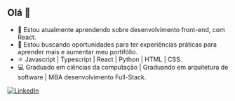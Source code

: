 ## Olá 👋



- 🌱 Estou atualmente aprendendo sobre desenvolvimento front-end, com React.
- 👯 Estou buscando oportunidades para ter experiências práticas para aprender mais e aumentar meu portifólio.
- ⚛  Javascript | Typescript | React | Python | HTML | CSS.
- 💻 Graduado em ciências da computação | Graduando em arquitetura de software | MBA desenvolvimento Full-Stack.

[![LinkedIn](https://img.shields.io/badge/LinkedIn-0077B5?style=for-the-badge&logo=linkedin&logoColor=white)](https://www.linkedin.com/in/devs-matheus-lima/)
